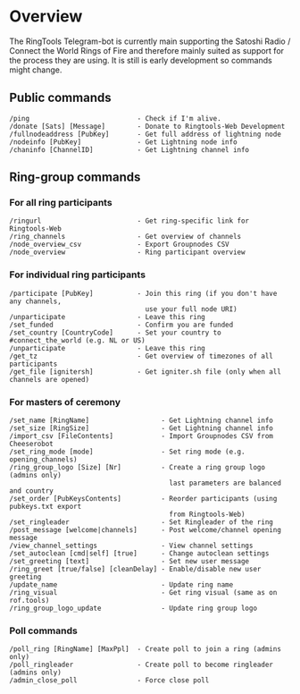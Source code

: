 # Overview

The RingTools Telegram-bot is currently main supporting the Satoshi Radio / Connect the World Rings of Fire and therefore mainly suited as support for the process they are using. It is still is early development so commands might change.

## Public commands
````text
/ping                           - Check if I'm alive.
/donate [Sats] [Message]        - Donate to Ringtools-Web Development
/fullnodeaddress [PubKey]       - Get full address of lightning node
/nodeinfo [PubKey]              - Get Lightning node info
/chaninfo [ChannelID]           - Get Lightning channel info
````

## Ring-group commands

### For all ring participants
````text
/ringurl                        - Get ring-specific link for Ringtools-Web
/ring_channels                  - Get overview of channels
/node_overview_csv              - Export Groupnodes CSV
/node_overview                  - Ring participant overview
````

### For individual ring participants
````text
/participate [PubKey]           - Join this ring (if you don't have any channels, 
                                  use your full node URI)
/unparticipate                  - Leave this ring
/set_funded                     - Confirm you are funded
/set_country [CountryCode]      - Set your country to #connect_the_world (e.g. NL or US)
/unparticipate                  - Leave this ring
/get_tz                         - Get overview of timezones of all participants
/get_file [ignitersh]           - Get igniter.sh file (only when all channels are opened)
````

### For masters of ceremony
````text
/set_name [RingName]                  - Get Lightning channel info
/set_size [RingSize]                  - Get Lightning channel info
/import_csv [FileContents]            - Import Groupnodes CSV from Cheeserobot
/set_ring_mode [mode]                 - Set ring mode (e.g. opening_channels)
/ring_group_logo [Size] [Nr]          - Create a ring group logo (admins only) 
                                        last parameters are balanced and country
/set_order [PubKeysContents]          - Reorder participants (using pubkeys.txt export 
                                        from Ringtools-Web)
/set_ringleader                       - Set Ringleader of the ring
/post_message [welcome|channels]      - Post welcome/channel opening message
/view_channel_settings                - View channel settings
/set_autoclean [cmd|self] [true]      - Change autoclean settings
/set_greeting [text]                  - Set new user message
/ring_greet [true/false] [cleanDelay] - Enable/disable new user greeting
/update_name                          - Update ring name
/ring_visual                          - Get ring visual (same as on rof.tools)
/ring_group_logo_update               - Update ring group logo
````

### Poll commands
````text
/poll_ring [RingName] [MaxPpl]  - Create poll to join a ring (admins only)
/poll_ringleader                - Create poll to become ringleader (admins only)
/admin_close_poll               - Force close poll
````